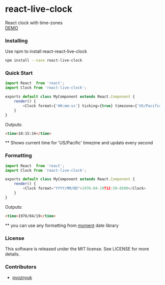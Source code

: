 # react-live-clock
React clock with time-zones  
[DEMO](https://pvoznyuk.github.io/react-live-clock/)

### Installing
Use npm to install react-react-live-clock

```sh
npm install --save react-live-clock
```


### Quick Start

```js
import React  from 'react';
import Clock from 'react-live-clock';

exports default class MyComponent extends React.Component {
    render() {
        <Clock format={'HH:mm:ss'} ticking={true} timezone={'US/Pacific'} />
    }
}
```

Outputs:

```html
<time>10:15:34</time>
```

 ** Shows current time for 'US/Pacific' timezine and updats every second


### Formatting

```js
import React  from 'react';
import Clock from 'react-live-clock';

exports default class MyComponent extends React.Component {
    render() {
        <Clock format="YYYY/MM/DD">1976-04-19T12:59-0500</Clock>
    }
}
```

Outputs:

```html
<time>1976/04/19</time>
```

** you can use any formatting from [moment](http://momentjs.com/) date library


### License
This software is released under the MIT license. See LICENSE for more details.

### Contributors

* [pvoznyuk](https://github.com/pvoznyuk)
